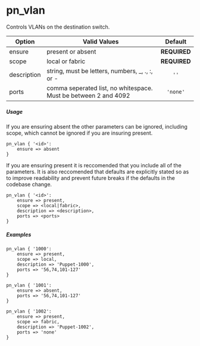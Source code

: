 # pn_vlan

Controls VLANs on the destination switch.

| Option      | Valid Values                                                  | Default      |
|-------------|---------------------------------------------------------------|:------------:|
|ensure       |present or absent                                              |**REQUIRED**  |
|scope        |local or fabric                                                |**REQUIRED**  |
|description  |string, must be letters, numbers, \_, ., :, or -               | `''`         |
|ports        |comma seperated list, no whitespace. Must be between 2 and 4092| `'none'`     |

##### Usage
If you are ensuring absent the other parameters can be ignored, including scope, which cannot be ignored if you are insuring present.
```
pn_vlan { '<id>':
	ensure => absent
}
```
If you are ensuring present it is reccomended that you include all of the parameters. It is also reccomended that defaults are explicitly stated so as to improve readability and prevent future breaks if the defaults in the codebase change.
```
pn_vlan { '<id>':
	ensure => present,
    scope => <local|fabric>,
    description => <description>,
    ports => <ports>
}
```
##### Examples
```
pn_vlan { '1000':
	ensure => present,
    scope => local,
    description => 'Puppet-1000',
    ports => '56,74,101-127'
}
```
```
pn_vlan { '1001':
	ensure => absent,
    ports => '56,74,101-127'
}
```
```
pn_vlan { '1002':
	ensure => present,
    scope => fabric,
    description => 'Puppet-1002',
    ports => 'none'
}
```